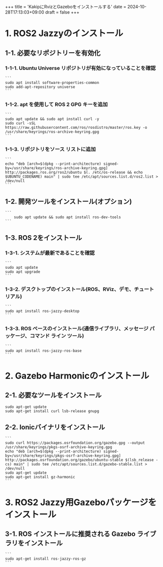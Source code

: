 +++
title = 'KakipにRvizとGazeboをインストールする'
date = 2024-10-28T17:13:03+09:00
draft = false
+++

# 1. ROS2 Jazzyのインストール

## 1-1. 必要なリポジトリーを有効化
### 1-1-1. Ubuntu Universe リポジトリが有効になっていることを確認
    ```
    sudo apt install software-properties-common
    sudo add-apt-repository universe
    ```
### 1-1-2. apt を使用して ROS 2 GPG キーを追加
    ```
    sudo apt update && sudo apt install curl -y
    sudo curl -sSL https://raw.githubusercontent.com/ros/rosdistro/master/ros.key -o /usr/share/keyrings/ros-archive-keyring.gpg
    ```
### 1-1-3. リポジトリをソース リストに追加
    ```
    echo "deb [arch=$(dpkg --print-architecture) signed-by=/usr/share/keyrings/ros-archive-keyring.gpg] http://packages.ros.org/ros2/ubuntu $(. /etc/os-release && echo $UBUNTU_CODENAME) main" | sudo tee /etc/apt/sources.list.d/ros2.list > /dev/null
    ```

## 1-2. 開発ツールをインストール(オプション)
    ```
        sudo apt update && sudo apt install ros-dev-tools
    ```
## 1-3. ROS 2をインストール
### 1-3-1. システムが最新であることを確認
    ```
    sudo apt update
    sudo apt upgrade
    ```
### 1-3-2. デスクトップのインストール(ROS、RViz、デモ、チュートリアル)
    ```
    sudo apt install ros-jazzy-desktop
    ```
### 1-3-3. ROS ベースのインストール(通信ライブラリ、メッセージ パッケージ、コマンド ライン ツール)
    ```
    sudo apt install ros-jazzy-ros-base
    ```

# 2. Gazebo Harmonicのインストール
## 2-1. 必要なツールをインストール
    sudo apt-get update
    sudo apt-get install curl lsb-release gnupg
## 2-2. Ionicバイナリをインストール
    ```
    sudo curl https://packages.osrfoundation.org/gazebo.gpg --output /usr/share/keyrings/pkgs-osrf-archive-keyring.gpg
    echo "deb [arch=$(dpkg --print-architecture) signed-by=/usr/share/keyrings/pkgs-osrf-archive-keyring.gpg] http://packages.osrfoundation.org/gazebo/ubuntu-stable $(lsb_release -cs) main" | sudo tee /etc/apt/sources.list.d/gazebo-stable.list > /dev/null
    sudo apt-get update
    sudo apt-get install gz-harmonic
    ```

# 3. ROS2 Jazzy用Gazeboパッケージをインストール
## 3-1. ROS インストールに推奨される Gazebo ライブラリをインストール
    ```
    sudo apt-get install ros-jazzy-ros-gz
    ```
